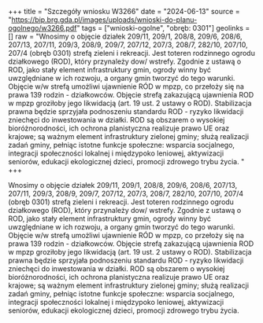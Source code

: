 +++
title = "Szczegóły wniosku W3266"
date = "2024-06-13"
source = "https://bip.brg.gda.pl/images/uploads/wnioski-do-planu-ogolnego/w3266.pdf"
tags = ["wnioski-ogolne", "obręb: 0301"]
geolinks = []
raw = "Wnosimy o objęcie działek 209/11, 209/1, 208/8, 209/6, 208/6, 207/13, 207/11, 209/3, 208/9, 209/7, 207/12, 207/3, 208/7, 282/10, 207/10, 207/4 (obręb 0301) strefą zieleni i rekreacji. Jest toteren rodzinnego ogrodu działkowego (ROD), który przynależy dow/  wstrefy. Zgodnie z ustawą o ROD, jako stały element infrastruktury gmin, ogrody winny być uwzględniane w ich rozwoju, a organy gmin tworzyć do tego warunki. Objęcie w/w strefą umożliwi ujawnienie RÓD w mpzp, co przełoży się na prawa 139 rodzin - działkowców. Objęcie strefą zakazującą ujawnienia ROD w mpzp groziłoby jego likwidacją (art. 19 ust. 2 ustawy o ROD). Stabilizacja prawna będzie sprzyjała podnoszeniu standardu ROD - ryzyko likwidacji zniechęci do inwestowania w działki. ROD są obszarem o wysokiej bioróżnorodności, ich ochrona planistyczna realizuje prawo UE oraz krajowe; są ważnym element infrastruktury zielonej gminy; służą realizacji zadań gminy, pełniąc istotne funkcje społeczne: wsparcia socjalnego, integracji społeczności lokalnej i międzypoko  leniowej, aktywizacji seniorów, edukacji ekologicznej dzieci, promocji zdrowego trybu życia. "
+++

Wnosimy o objęcie działek 209/11, 209/1, 208/8, 209/6, 208/6, 207/13, 207/11, 209/3, 208/9, 209/7,
207/12, 207/3, 208/7, 282/10, 207/10, 207/4 (obręb 0301) strefą zieleni i rekreacji. Jest toteren rodzinnego
ogrodu działkowego (ROD), który przynależy dow/  wstrefy. Zgodnie z ustawą o ROD, jako stały element
infrastruktury gmin, ogrody winny być uwzględniane w ich rozwoju, a organy gmin tworzyć do tego warunki.
Objęcie w/w strefą umożliwi ujawnienie RÓD w mpzp, co przełoży się na prawa 139 rodzin - działkowców.
Objęcie strefą zakazującą ujawnienia ROD w mpzp groziłoby jego likwidacją (art. 19 ust. 2 ustawy o ROD).
Stabilizacja prawna będzie sprzyjała podnoszeniu standardu ROD - ryzyko likwidacji zniechęci do inwestowania
w działki. ROD są obszarem o wysokiej bioróżnorodności, ich ochrona planistyczna realizuje prawo UE oraz
krajowe; są ważnym element infrastruktury zielonej gminy; służą realizacji zadań gminy, pełniąc istotne funkcje
społeczne: wsparcia socjalnego, integracji społeczności lokalnej i międzypoko  leniowej, aktywizacji seniorów,
edukacji ekologicznej dzieci, promocji zdrowego trybu życia.



